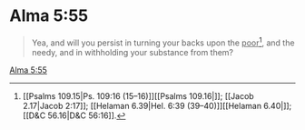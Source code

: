 # Alma 5:55

> Yea, and will you persist in turning your backs upon the <u>poor</u>[^a], and the needy, and in withholding your substance from them?

[Alma 5:55](https://www.churchofjesuschrist.org/study/scriptures/bofm/alma/5?lang=eng&id=p55#p55)


[^a]: [[Psalms 109.15|Ps. 109:16 (15–16)]][[Psalms 109.16|]]; [[Jacob 2.17|Jacob 2:17]]; [[Helaman 6.39|Hel. 6:39 (39–40)]][[Helaman 6.40|]]; [[D&C 56.16|D&C 56:16]].  
